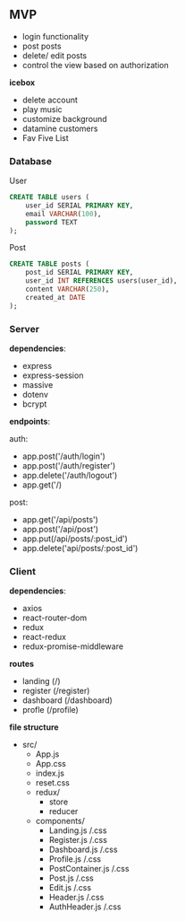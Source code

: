 

## MVP
<ul>
    <li>login functionality</li>
    <li>post posts</li>
    <li>delete/ edit posts</li>
    <li>control the view based on authorization</li>
</ul>

**icebox**
<ul>
    <li>delete account</li>
    <li>play music</li>
    <li>customize background</li>
    <li>datamine customers</li>
    <li>Fav Five List</li>
</ul>

### Database
User
```SQL
CREATE TABLE users (
    user_id SERIAL PRIMARY KEY,
    email VARCHAR(100),
    password TEXT
);
```

Post
```SQL
CREATE TABLE posts (
    post_id SERIAL PRIMARY KEY,
    user_id INT REFERENCES users(user_id),
    content VARCHAR(250),
    created_at DATE
);
```

### Server
**dependencies**:
<ul>
    <li>express</li>
    <li>express-session</li>
    <li>massive</li>
    <li>dotenv</li>
    <li>bcrypt</li>
</ul> 

**endpoints**:

auth:
- app.post('/auth/login')
- app.post('/auth/register')
- app.delete('/auth/logout')
- app.get('/)

post:
- app.get('/api/posts')
- app.post('/api/post')
- app.put(/api/posts/:post_id')
- app.delete('api/posts/:post_id')

### Client
**dependencies**:
<ul>
    <li>axios</li>
    <li>react-router-dom</li>
    <li>redux</li>
    <li>react-redux</li>
    <li>redux-promise-middleware</li>
</ul>

**routes**
- landing (/)
- register (/register)
- dashboard (/dashboard)
- profle (/profile)


**file structure**
- src/
    - App.js
    - App.css
    - index.js
    - reset.css
    - redux/
        - store
        - reducer
    - components/
        - Landing.js /.css
        - Register.js /.css
        - Dashboard.js /.css
        - Profile.js /.css
        - PostContainer.js /.css
        - Post.js /.css
        - Edit.js /.css
        - Header.js /.css
        - AuthHeader.js /.css
